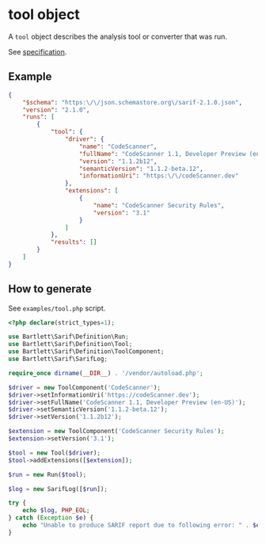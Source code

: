 <!-- markdownlint-disable MD013 -->
# tool object

A `tool` object describes the analysis tool or converter that was run.

See [specification](https://docs.oasis-open.org/sarif/sarif/v2.1.0/os/sarif-v2.1.0-os.html#_Toc34317529).

## Example

```json
{
    "$schema": "https:\/\/json.schemastore.org\/sarif-2.1.0.json",
    "version": "2.1.0",
    "runs": [
        {
            "tool": {
                "driver": {
                    "name": "CodeScanner",
                    "fullName": "CodeScanner 1.1, Developer Preview (en-US)",
                    "version": "1.1.2b12",
                    "semanticVersion": "1.1.2-beta.12",
                    "informationUri": "https:\/\/codeScanner.dev"
                },
                "extensions": [
                    {
                        "name": "CodeScanner Security Rules",
                        "version": "3.1"
                    }
                ]
            },
            "results": []
        }
    ]
}
```

## How to generate

See `examples/tool.php` script.

```php
<?php declare(strict_types=1);

use Bartlett\Sarif\Definition\Run;
use Bartlett\Sarif\Definition\Tool;
use Bartlett\Sarif\Definition\ToolComponent;
use Bartlett\Sarif\SarifLog;

require_once dirname(__DIR__) . '/vendor/autoload.php';

$driver = new ToolComponent('CodeScanner');
$driver->setInformationUri('https://codeScanner.dev');
$driver->setFullName('CodeScanner 1.1, Developer Preview (en-US)');
$driver->setSemanticVersion('1.1.2-beta.12');
$driver->setVersion('1.1.2b12');

$extension = new ToolComponent('CodeScanner Security Rules');
$extension->setVersion('3.1');

$tool = new Tool($driver);
$tool->addExtensions([$extension]);

$run = new Run($tool);

$log = new SarifLog([$run]);

try {
    echo $log, PHP_EOL;
} catch (Exception $e) {
    echo "Unable to produce SARIF report due to following error: " . $e->getMessage(), PHP_EOL;
}
```
